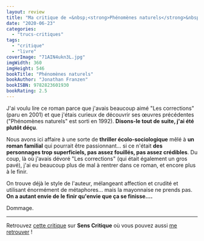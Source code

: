 ```yaml
---
layout: review
title: "Ma critique de «&nbsp;<strong>Phénomènes naturels</strong>&nbsp;» de <em>Jonathan Franzen</em>"
date: "2020-06-23"
categories: 
  - "trucs-critiques"
tags: 
  - "critique"
  - "livre"
coverImage: "71AIN4ukn3L.jpg"
imgWidth: 360
imgHeight: 546
bookTitle: "Phénomènes naturels"
bookAuthor: "Jonathan Franzen"
bookISBN: 9782823601930  
bookRating: 2.5
---
```


J'ai voulu lire ce roman parce que j'avais beaucoup aimé "Les corrections" (paru en 2001) et que j'étais curieux de découvrir ses œuvres précédentes ("Phénomènes naturels" est sorti en 1992). **Disons-le tout de suite, j'ai été plutôt déçu**.

Nous avons ici affaire à une sorte de **thriller écolo-sociologique** mêlé à **un roman familial** qui pourrait être passionnant... si ce n'était **des personnages trop superficiels, pas assez fouillés, pas assez crédibles**. Du coup, là où j'avais dévoré "Les corrections" (qui était également un gros pavé), j'ai eu beaucoup plus de mal à rentrer dans ce roman, et encore plus à le finir.

On trouve déjà le style de l'auteur, mélangeant affection et crudité et utilisant énormément de métaphores... mais la mayonnaise ne prends pas. **On a autant envie de le finir qu'envie que ça se finisse....**

Dommage.

* * *

Retrouvez [cette critique](https://www.senscritique.com/livre/Phenomenes_naturels/critique/224139095) sur **Sens Critique** où vous pouvez aussi [me retrouver](http://www.senscritique.com/Arnaud_Malon) !
